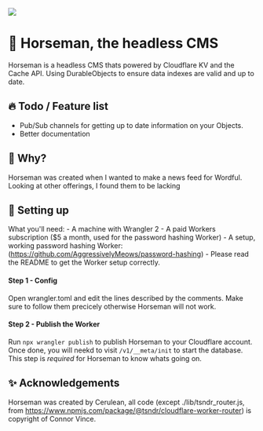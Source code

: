 ![](https://nyc3.digitaloceanspaces.com/cerulean/screenshots/2022/06/Screen%20Shot%202022-06-25%20at%2018.59.43.png)

# 🐴 Horseman, the headless CMS

Horseman is a headless CMS thats powered by Cloudflare KV and the Cache API. Using DurableObjects to ensure data indexes are valid and up to date.

## 🔥 Todo / Feature list

- Pub/Sub channels for getting up to date information on your Objects.
- Better documentation

## 🤔 Why?
Horseman was created when I wanted to make a news feed for Wordful. Looking at other offerings, I found them to be lacking

## 🔧 Setting up
What you'll need:
    - A machine with Wrangler 2
    - A paid Workers subscription ($5 a month, used for the password hashing Worker)
    - A setup, working password hashing Worker: (https://github.com/AggressivelyMeows/password-hashing)
        - Please read the README to get the Worker setup correctly.

#### Step 1 - Config
Open wrangler.toml and edit the lines described by the comments. Make sure to follow them precicely otherwise Horseman will not work.

#### Step 2 - Publish the Worker
Run `npx wrangler publish` to publish Horseman to your Cloudflare account. Once done, you will neekd to visit `/v1/__meta/init` to start the database. This step is *required* for Horseman to know whats going on.

## ✨ Acknowledgements
Horseman was created by Cerulean, all code (except ./lib/tsndr_router.js, from https://www.npmjs.com/package/@tsndr/cloudflare-worker-router) is copyright of Connor Vince.